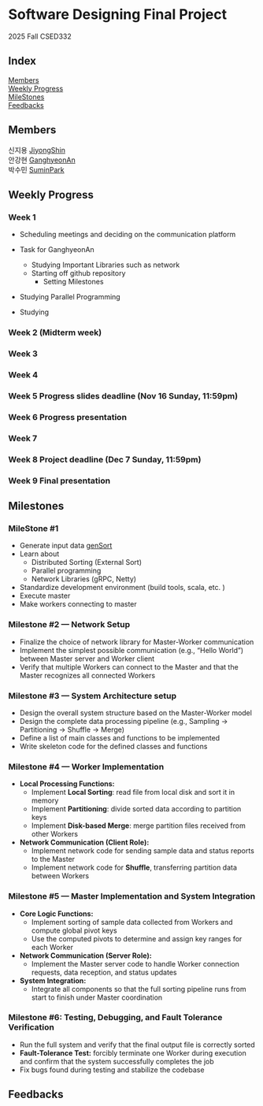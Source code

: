 # Software Designing Final Project  
2025 Fall CSED332

## Index
[Members](#Members)  
[Weekly Progress](#Weekly-Progress)  
[MileStones](#MileStones)  
[Feedbacks](#feedbacks)  

## Members
신지용 [JiyongShin](https://github.com/JiyongPostech)  
안강현 [GanghyeonAn](https://github.com/gimon0330)  
박수민 [SuminPark](https://github.com/parksumin1017)  

## Weekly Progress
### Week 1
- Scheduling meetings and deciding on the communication platform
   
- Task for GanghyeonAn
  - Studying Important Libraries such as network
  - Starting off github repository
    - Setting Milestones

- Studying Parallel Programming
- Studying 

### Week 2 (Midterm week)
### Week 3
### Week 4
### Week 5 Progress slides deadline (Nov 16 Sunday, 11:59pm)
### Week 6 Progress presentation
### Week 7
### Week 8 Project deadline (Dec 7 Sunday, 11:59pm)
### Week 9 Final presentation

## Milestones
### MileStone #1

- Generate input data [genSort](https://www.ordinal.com/gensort.html)
- Learn about
    - Distributed Sorting (External Sort)
    - Parallel programming
    - Network Libraries (gRPC, Netty)
- Standardize development environment (build tools, scala, etc. )
- Execute master
- Make workers connecting to master

### Milestone #2 — Network Setup

- Finalize the choice of network library for Master-Worker communication
- Implement the simplest possible communication (e.g., “Hello World”) between Master server and Worker client
- Verify that multiple Workers can connect to the Master and that the Master recognizes all connected Workers

### Milestone #3 — System Architecture setup

- Design the overall system structure based on the Master-Worker model
- Design the complete data processing pipeline (e.g., Sampling → Partitioning → Shuffle → Merge)
- Define a list of main classes and functions to be implemented
- Write skeleton code for the defined classes and functions

### **Milestone #4 — Worker Implementation**

- **Local Processing Functions:**
    - Implement **Local Sorting**: read file from local disk and sort it in memory
    - Implement **Partitioning**: divide sorted data according to partition keys
    - Implement **Disk-based Merge**: merge partition files received from other Workers
- **Network Communication (Client Role):**
    - Implement network code for sending sample data and status reports to the Master
    - Implement network code for **Shuffle**, transferring partition data between Workers

### **Milestone #5 — Master Implementation and System Integration**

- **Core Logic Functions:**
    - Implement sorting of sample data collected from Workers and compute global pivot keys
    - Use the computed pivots to determine and assign key ranges for each Worker
- **Network Communication (Server Role):**
    - Implement the Master server code to handle Worker connection requests, data reception, and status updates
- **System Integration:**
    - Integrate all components so that the full sorting pipeline runs from start to finish under Master coordination

### **Milestone #6: Testing, Debugging, and Fault Tolerance Verification**

- Run the full system and verify that the final output file is correctly sorted
- **Fault-Tolerance Test:** forcibly terminate one Worker during execution and confirm that the system successfully completes the job
- Fix bugs found during testing and stabilize the codebase

## Feedbacks
